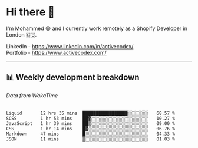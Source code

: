 # Hi there 👋

I'm Mohammed 😃 and I currently work remotely as a Shopify Developer in London 🇬🇧.

LinkedIn - https://www.linkedin.com/in/activecodex/
<br/>
Portfolio - https://www.activecodex.com/

---

## 📊 Weekly development breakdown
###### Data from WakaTime

<!--START_SECTION:waka-->

```text
Liquid       12 hrs 35 mins  █████████████████░░░░░░░░   68.57 %
SCSS         1 hr 53 mins    ██▓░░░░░░░░░░░░░░░░░░░░░░   10.27 %
JavaScript   1 hr 39 mins    ██▒░░░░░░░░░░░░░░░░░░░░░░   09.00 %
CSS          1 hr 14 mins    █▓░░░░░░░░░░░░░░░░░░░░░░░   06.76 %
Markdown     47 mins         █░░░░░░░░░░░░░░░░░░░░░░░░   04.33 %
JSON         11 mins         ▒░░░░░░░░░░░░░░░░░░░░░░░░   01.03 %
```

<!--END_SECTION:waka-->
